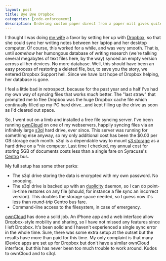 ```yaml
---
layout: post
title: Bye Bye Dropbox
categories: [code-enforcement]
description: Ordering custom paper direct from a paper mill gives quite a rush.
---
```

I thought I was doing [my wife](http://debbieurbanski.com) a favor by setting her up with [Dropbox](https://www.dropbox.com), so that she could sync her writing notes between her laptop and her desktop computer. Of course, this worked for a while, and was very smooth. That is, until *somehow* her humongous database of writing research (we're talking several megabytes of text files here, by the way) synced an empty version across all her devices. No more database. Well, this should have been an easy process of restoring a deleted file, but, to save you the story, we entered Dropbox Support hell. Since we have lost hope of Dropbox helping, her database is gone.

I feel a little bad in retrospect, because for the past year and a half I've had my own way of syncing files that works *much* better. The "last straw" that prompted me to flee Dropbox was the huge Dropbox cache file which continually filled up my PC hard drive...and kept filling up the drive as soon as I'd cleared out space. 

So, I went out on a limb and installed a free file syncing server. I've been running [ownCloud](http://owncloud.org/) on one of my webservers, happily syncing files via an infinitely large [s3ql](https://bitbucket.org/nikratio/s3ql/overview) hard drive, ever since. This server was running for something else anyway, so my only additional cost has been the $0.03 per GB storage each month. s3ql is a dependable way to mount [s3 storage](http://aws.amazon.com/s3/) as a hard drive on a *nix computer. Last time I checked, my annual cost for storing 5GB of documents costs less than a single fare on Syracuse's [Centro](http://centro.org) bus.

My full setup has some other perks:

* The s3ql drive storing the data is encrypted with my own password. No snooping.
* The s3ql drive is backed up with an [duplicity](http://duplicity.nongnu.org) daemon, so I can do point-in-time restores on any file (should, for instance a file sync an incorrect version). This doubles the storage space needed, so I guess now it's less than *round-trip* Centro bus fare.
* Command-line access to the filesystem, in case of emergency.

[ownCloud](http://owncloud.org/) has done a solid job. An iPhone app and a web interface allow Dropbox-style mobility and sharing, so I have not missed any features since I left Dropbox. It's been solid and I haven't experienced a single sync error in the whole time. Sure, there was some extra setup at the outset but the results have more than paid for this time. My only complaint is that many iDevice apps are set up for Dropbox but don't have a similar ownCloud interface, but this has never been too much trouble to work around. Kudos to ownCloud and to s3ql.